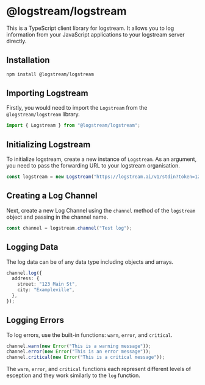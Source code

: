 # @logstream/logstream

This is a TypeScript client library for logstream. It allows you to log information from your JavaScript applications to your logstream server directly.

## Installation

```bash
npm install @logstream/logstream
```

## Importing Logstream

Firstly, you would need to import the `Logstream` from the `@logstream/logstream` library.

```typescript
import { Logstream } from "@logstream/logstream";
```

## Initializing Logstream

To initialize logstream, create a new instance of `Logstream`. As an argument, you need to pass the forwarding URL to your logstream organisation.

```typescript
const logstream = new Logstream("https://logstream.ai/v1/stdin?token=123..");
```

## Creating a Log Channel

Next, create a new Log Channel using the `channel` method of the `logstream` object and passing in the channel name.

```typescript
const channel = logstream.channel("Test log");
```

## Logging Data

The log data can be of any data type including objects and arrays.

```typescript
channel.log({
  address: {
    street: "123 Main St",
    city: "Exampleville",
  },
});
```

## Logging Errors

To log errors, use the built-in functions: `warn`, `error`, and `critical`.

```typescript
channel.warn(new Error("This is a warning message"));
channel.error(new Error("This is an error message"));
channel.critical(new Error("This is a critical message"));
```

The `warn`, `error`, and `critical` functions each represent different levels of esception and they work similarly to the `log` function.